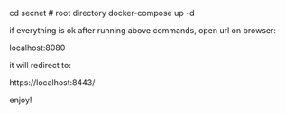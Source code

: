 cd secnet # root directory
docker-compose up -d

if everything is ok after running above commands, open url on browser:

localhost:8080

it will redirect to:

https://localhost:8443/

enjoy!
